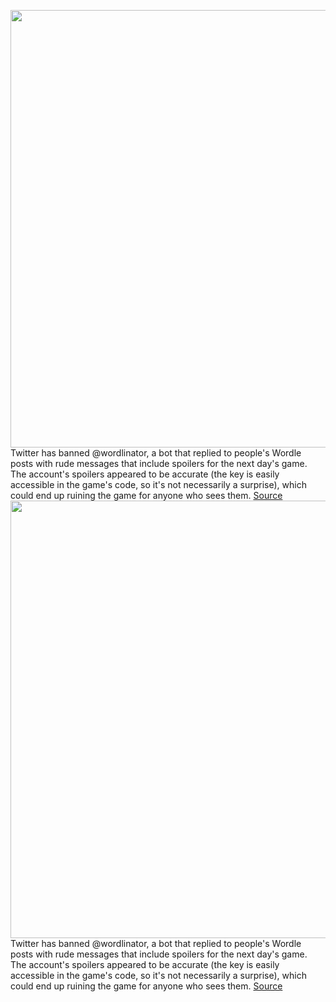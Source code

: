 <img src='https://cdn.vox-cdn.com/thumbor/ZuqzEXRnc76wYek2lmLVMJjocjA=/0x0:1354x784/1200x800/filters:focal(569x284:785x500)/cdn.vox-cdn.com/uploads/chorus_image/image/70426862/Screen_Shot_2022_01_24_at_10.33.22.0.png' width='700px' /><br/>
Twitter has banned @wordlinator, a bot that replied to people's Wordle posts with rude messages that include spoilers for the next day's game. The account's spoilers appeared to be accurate (the key is easily accessible in the game's code, so it's not necessarily a surprise), which could end up ruining the game for anyone who sees them.
<a href='https://www.theverge.com/2022/1/24/22899339/wordle-twitter-spoilers-banned-word-puzzle-answers'> Source <a/><img src='https://cdn.vox-cdn.com/thumbor/ZuqzEXRnc76wYek2lmLVMJjocjA=/0x0:1354x784/1200x800/filters:focal(569x284:785x500)/cdn.vox-cdn.com/uploads/chorus_image/image/70426862/Screen_Shot_2022_01_24_at_10.33.22.0.png' width='700px' /><br/>
Twitter has banned @wordlinator, a bot that replied to people's Wordle posts with rude messages that include spoilers for the next day's game. The account's spoilers appeared to be accurate (the key is easily accessible in the game's code, so it's not necessarily a surprise), which could end up ruining the game for anyone who sees them.
<a href='https://www.theverge.com/2022/1/24/22899339/wordle-twitter-spoilers-banned-word-puzzle-answers'> Source <a/>